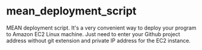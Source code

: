 # mean_deployment_script
MEAN deployment script. It's a very convenient way to deploy your program to Amazon EC2 Linux machine.
Just need to enter your Github project address without git extension and private IP address for the EC2 instance.
